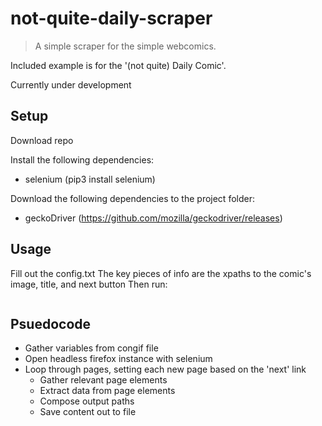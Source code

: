 # not-quite-daily-scraper
>A simple scraper for the simple webcomics. 

Included example is for the '(not quite) Daily Comic'.

Currently under development

## Setup

Download repo

Install the following dependencies:
* selenium (pip3 install selenium)
 
Download the following dependencies to the project folder:
* geckoDriver (https://github.com/mozilla/geckodriver/releases)
 
## Usage
Fill out the config.txt
The key pieces of info are the xpaths to the comic's image, title, and next button
Then run:

```python scraper.py -config NQDC-config.txt
```
 
## Psuedocode

* Gather variables from congif file
* Open headless firefox instance with selenium
* Loop through pages, setting each new page based on the 'next' link
    * Gather relevant page elements
    * Extract data from page elements
    * Compose output paths
    * Save content out to file